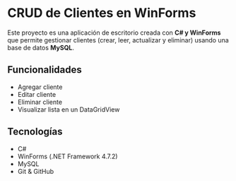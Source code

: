 # CRUD de Clientes en WinForms

Este proyecto es una aplicación de escritorio creada con **C# y WinForms** que permite gestionar clientes (crear, leer, actualizar y eliminar) usando una base de datos **MySQL**.

## Funcionalidades
- Agregar cliente
- Editar cliente
- Eliminar cliente
- Visualizar lista en un DataGridView

## Tecnologías
- C#
- WinForms (.NET Framework 4.7.2)
- MySQL
- Git & GitHub
